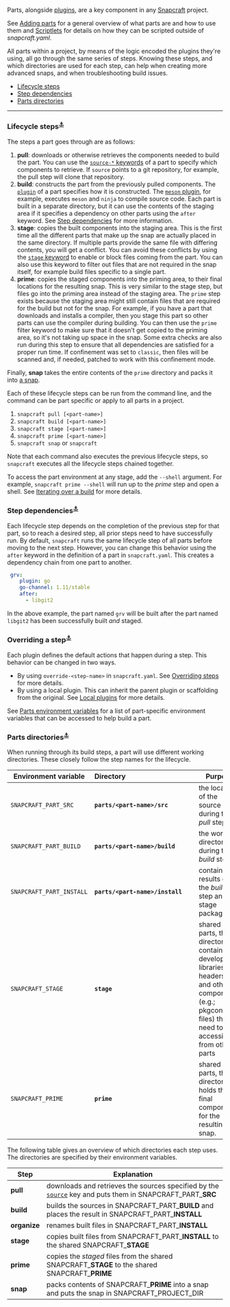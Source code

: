 Parts, alongside [plugins](/t/snapcraft-plugins/4284), are a key component in any [Snapcraft](/t/snapcraft-overview/8940) project.

See [Adding parts](/t/adding-parts/11473) for a general overview of what parts are and how to use them and [Scriptlets](https://forum.snapcraft.io/t/scriptlets/4892) for details on how they can be scripted outside of _snapcraft.yaml_.

All parts within a project, by means of the logic encoded the plugins they're using, all go through the same series of steps. Knowing these steps, and which directories are used for each step, can help when creating more advanced snaps, and when troubleshooting build issues.

- [Lifecycle steps](#heading--steps)
- [Step dependencies](#heading--step-dependencies)
- [Parts directories](#heading--parts-directories)

---

<h3 id='heading--steps'>Lifecycle steps<sup><a href=#heading--steps>⚓</a></sup></h3>

The steps a part goes through are as follows:

1. **pull**: downloads or otherwise retrieves the components needed to build the part. You can use the [`source-*` keywords](/t/snapcraft-parts-metadata/8336#heading--source) of a part to specify which components to retrieve. If `source` points to a git repository, for example, the pull step will clone that repository.
1. **build**: constructs the part from the previously pulled components. The [`plugin`](/t/snapcraft-plugins/4284) of a part specifies how it is constructed. The [`meson` plugin](/t/the-meson-plugin/8623), for example, executes `meson` and `ninja` to compile source code. Each part is built in a separate directory, but it can use the contents of the staging area if it specifies a dependency on other parts using the `after` keyword. See [Step dependencies](#heading--step-dependencies) for more information.
1. **stage**: copies the built components into the staging area. This is the first time all the different parts that make up the snap are actually placed in the same directory. If multiple parts provide the same file with differing contents, you will get a conflict. You can avoid these conflicts by using the [`stage` keyword](/t/snapcraft-parts-metadata/8336#heading--stage) to enable or block files coming from the part. You can also use this keyword to filter out files that are not required in the snap itself, for example build files specific to a single part.
1. **prime**: copies the staged components into the priming area, to their final locations for the resulting snap. This is very similar to the stage step, but files go into the priming area instead of the staging area. The `prime` step exists because the staging area might still contain files that are required for the build but not for the snap. For example, if you have a part that downloads and installs a compiler, then you stage this part so other parts can use the compiler during building. You can then use the `prime` filter keyword to make sure that it doesn't get copied to the priming area, so it's not taking up space in the snap. Some extra checks are also run during this step to ensure that all dependencies are satisfied for a proper run time. If confinement was set to `classic`, then files will be scanned and, if needed, patched to work with this confinement mode.

Finally, **snap** takes the entire contents of the `prime` directory and packs it into [a snap](/t/the-snap-format/698).

Each of these lifecycle steps can be run from the command line, and the command can be part specific or apply to all parts in a project.

1. `snapcraft pull [<part-name>]`
1. `snapcraft build [<part-name>]`
1. `snapcraft stage [<part-name>]`
1. `snapcraft prime [<part-name>]`
1. `snapcraft snap` or `snapcraft`

Note that each command also executes the previous lifecycle steps, so `snapcraft` executes all the lifecycle steps chained together.

To access the part environment at any stage, add the `--shell` argument. For example, `snapcraft prime --shell` will run up to the *prime* step and open a shell. See [Iterating over a build](/t/iterating-over-a-build/12143) for more details.

<h3 id='heading--step-dependencies'>Step dependencies<sup><a href=#heading--step-dependencies>⚓</a></sup></h3>

Each lifecycle step depends on the completion of the previous step for that part, so to reach a desired step, all prior steps need to have successfully run. By default, `snapcraft` runs the same lifecycle step of all parts before moving to the next step. However, you can change this behavior using the `after` keyword in the definition of a part in `snapcraft.yaml`. This creates a dependency chain from one part to another.

```yaml
 grv:
    plugin: go
    go-channel: 1.11/stable
    after:
      - libgit2
```

In the above example, the part named `grv` will be built after the part named `libgit2` has been successfully built _and_ staged.

<h3 id='heading--overriding-steps'>Overriding a step<sup><a href=#heading--overriding-steps>⚓</a></sup></h3>

Each plugin defines the default actions that happen during a step. This behavior can be changed in two ways.

- By using `override-<step-name>` in `snapcraft.yaml`. See [Overriding steps](/t/scriptlets/4892) for more details.
- By using a local plugin.  This can inherit the parent plugin or scaffolding from the original. See [Local plugins](/t/writing-local-plugins/5125) for more details.

See [Parts environment variables](/t/parts-environment-variables/12271) for a list of part-specific environment variables that can be accessed to help build a part.

<h3 id='heading--parts-directories'>Parts directories<sup><a href=#heading--parts-directories>⚓</a></sup></h3>

When running through its build steps, a part will use different working directories. These closely follow the step names for the lifecycle.

| Environment variable | Directory&nbsp;&nbsp;&nbsp;&nbsp;&nbsp;&nbsp;&nbsp;&nbsp;&nbsp;&nbsp;&nbsp;&nbsp;&nbsp;&nbsp;&nbsp;&nbsp;&nbsp;&nbsp;&nbsp;&nbsp;&nbsp;&nbsp;&nbsp;&nbsp;&nbsp;&nbsp;&nbsp;&nbsp;&nbsp;&nbsp;&nbsp;&nbsp;&nbsp;&nbsp;&nbsp;&nbsp; | Purpose |
|--|--|--|
| `SNAPCRAFT_PART_SRC` | **`parts/<part-name>/src`** | the location of the source during the *pull* step |
| `SNAPCRAFT_PART_BUILD` | **`parts/<part-name>/build`** | the working directory during the *build* step |
| `SNAPCRAFT_PART_INSTALL`| **`parts/<part-name>/install`** | contains the results of the *build* step and the stage packages. |
| `SNAPCRAFT_STAGE` | **`stage`** | shared by all parts, this directory contains the development libraries, headers, and other components (e.g.; pkgconfig files) that need to be accessible from other parts |
| `SNAPCRAFT_PRIME` | **`prime`** | shared by all parts, this directory holds the final components for the resulting snap. |

The following table gives an overview of which directories each step uses. The directories are specified by their environment variables.

<!--
| Step | Explanation | Source&nbsp;directory&nbsp;&nbsp;&nbsp;&nbsp;&nbsp;&nbsp;&nbsp;&nbsp;&nbsp;&nbsp;&nbsp;&nbsp;&nbsp;&nbsp;&nbsp;&nbsp;&nbsp;&nbsp;&nbsp;&nbsp;&nbsp;&nbsp;&nbsp;&nbsp;| Result directory |
|--|--|--|--|
| **pull** | downloads and retrieves the sources | *as specified by [`source`](https://forum.snapcraft.io/t/snapcraft-parts-metadata/8336#heading--source) key* | SNAPCRAFT_PART_**SRC** |
| **build** <br> *organise*  | builds the part <br> renames built files | SNAPCRAFT_PART_**BUILD** <br> SNAPCRAFT_PART_**INSTALL** | SNAPCRAFT_PART_**INSTALL** <br> SNAPCRAFT_PART_**INSTALL** |
| **stage** | copies built files to shared stage directory | SNAPCRAFT_PART_**INSTALL** | SNAPCRAFT_**STAGE** |
| **prime** | copies staged files to shared prime directory | SNAPCRAFT_PART_**INSTALL*** | SNAPCRAFT_**PRIME** |
| **snap** | packs contents of prime directory into a snap | SNAPCRAFT_**PRIME** | SNAPCRAFT_PROJECT_DIR |
-->

| Step | Explanation |
|--|--|
| **pull** | downloads and retrieves the sources specified by the [`source`](https://forum.snapcraft.io/t/snapcraft-parts-metadata/8336#heading--source) key and puts them in SNAPCRAFT_PART_**SRC** |
| **build** | builds the sources in SNAPCRAFT_PART_**BUILD** and places the result in SNAPCRAFT_PART_**INSTALL** |
| **organize** | renames built files in SNAPCRAFT_PART_**INSTALL** |
| **stage** | copies built files from SNAPCRAFT_PART_**INSTALL** to the shared SNAPCRAFT_**STAGE** |
| **prime** | copies the *staged* files from the shared SNAPCRAFT_**STAGE** to the shared SNAPCRAFT_**PRIME** |
| **snap** | packs contents of SNAPCRAFT_**PRIME** into a snap and puts the snap in SNAPCRAFT_PROJECT_DIR |